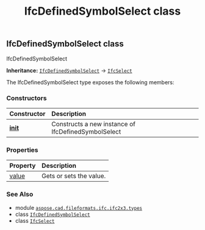 ﻿---
title: IfcDefinedSymbolSelect class
second_title: Aspose.CAD for Python via .NET API References
description: 
type: docs
weight: 290
url: /python-net/aspose.cad.fileformats.ifc.ifc2x3.types/ifcdefinedsymbolselect/
is_root: false
---

## IfcDefinedSymbolSelect class

IfcDefinedSymbolSelect



**Inheritance:** [`IfcDefinedSymbolSelect`](/cad/python-net/aspose.cad.fileformats.ifc.ifc2x3.types/ifcdefinedsymbolselect) → 
[`IfcSelect`](/cad/python-net/aspose.cad.fileformats.ifc/ifcselect)



The IfcDefinedSymbolSelect type exposes the following members:

### Constructors
| Constructor | Description |
| :- | :- |
| [__init__](/cad/python-net/aspose.cad.fileformats.ifc.ifc2x3.types/ifcdefinedsymbolselect/__init__/#) | Constructs a new instance of IfcDefinedSymbolSelect |


### Properties
| Property | Description |
| :- | :- |
| [value](/cad/python-net/aspose.cad.fileformats.ifc.ifc2x3.types/ifcdefinedsymbolselect/value) | Gets or sets the value. |



### See Also
* module [`aspose.cad.fileformats.ifc.ifc2x3.types`](..)
* class [`IfcDefinedSymbolSelect`](/cad/python-net/aspose.cad.fileformats.ifc.ifc2x3.types/ifcdefinedsymbolselect)
* class [`IfcSelect`](/cad/python-net/aspose.cad.fileformats.ifc/ifcselect)
